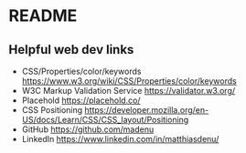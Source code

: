 # README

## Helpful web dev links
* CSS/Properties/color/keywords https://www.w3.org/wiki/CSS/Properties/color/keywords
* W3C Markup Validation Service https://validator.w3.org/
* Placehold https://placehold.co/
* CSS Positioning https://developer.mozilla.org/en-US/docs/Learn/CSS/CSS_layout/Positioning
* GitHub https://github.com/madenu
* LinkedIn https://www.linkedin.com/in/matthiasdenu/
